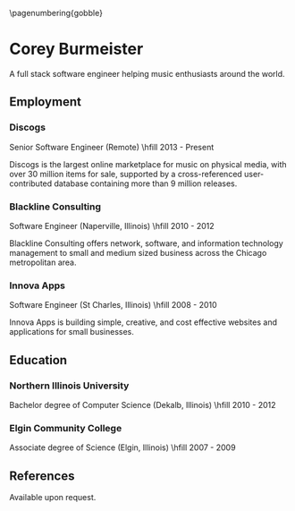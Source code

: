 \pagenumbering{gobble}

# Corey Burmeister

A full stack software engineer helping music enthusiasts around the world.

## Employment

### Discogs

Senior Software Engineer (Remote) \hfill 2013 - Present

Discogs is the largest online marketplace for music on physical media, with
over 30 million items for sale, supported by a cross-referenced
user-contributed database containing more than 9 million releases.

### Blackline Consulting

Software Engineer (Naperville, Illinois) \hfill 2010 - 2012

Blackline Consulting offers network, software, and information technology
management to small and medium sized business across the Chicago metropolitan
area.

### Innova Apps

Software Engineer (St Charles, Illinois) \hfill 2008 - 2010

Innova Apps is building simple, creative, and cost effective websites and
applications for small businesses.

## Education

### Northern Illinois University

Bachelor degree of Computer Science (Dekalb, Illinois) \hfill 2010 - 2012

### Elgin Community College

Associate degree of Science (Elgin, Illinois) \hfill 2007 - 2009

## References

Available upon request.
